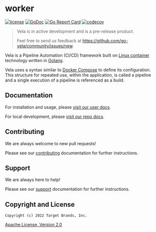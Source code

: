 # worker

[![license](https://img.shields.io/crates/l/gl.svg)](../LICENSE)
[![GoDoc](https://godoc.org/github.com/go-vela/worker?status.svg)](https://godoc.org/github.com/go-vela/worker)
[![Go Report Card](https://goreportcard.com/badge/go-vela/worker)](https://goreportcard.com/report/go-vela/worker)
[![codecov](https://codecov.io/gh/go-vela/worker/branch/main/graph/badge.svg)](https://codecov.io/gh/go-vela/worker)

> Vela is in active development and is a pre-release product.
>
> Feel free to send us feedback at https://github.com/go-vela/community/issues/new.

Vela is a Pipeline Automation (CI/CD) framework built on [Linux container](https://linuxcontainers.org/) technology written in [Golang](https://golang.org/).

Vela uses a syntax similar to [Docker Compose](https://docs.docker.com/compose/) to define its configuration. This structure for repeated use, within the application, is called a pipeline and a single execution of a pipeline is referenced as a build.

## Documentation

For installation and usage, please [visit our user docs](https://go-vela.github.io/docs).

For local development, please [visit our repo docs](../DOCS.md).

## Contributing

We are always welcome to new pull requests!

Please see our [contributing](CONTRIBUTING.md) documentation for further instructions.

## Support

We are always here to help!

Please see our [support](SUPPORT.md) documentation for further instructions.

## Copyright and License

```
Copyright (c) 2022 Target Brands, Inc.
```

[Apache License, Version 2.0](http://www.apache.org/licenses/LICENSE-2.0)

